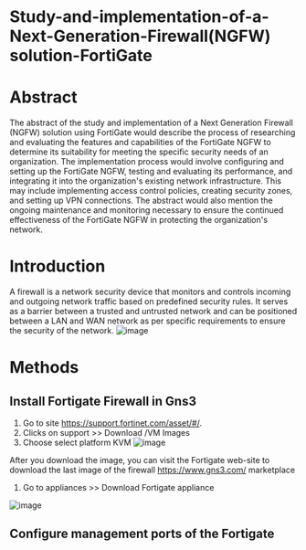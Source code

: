 # Study-and-implementation-of-a-Next-Generation-Firewall(NGFW) solution-FortiGate


# Abstract 


The abstract of the study and implementation of a Next Generation Firewall (NGFW) solution using FortiGate would describe the process of researching and evaluating the features and capabilities of the FortiGate NGFW to determine its suitability for meeting the specific security needs of an organization. The implementation process would involve configuring and setting up the FortiGate NGFW, testing and evaluating its performance, and integrating it into the organization's existing network infrastructure. This may include implementing access control policies, creating security zones, and setting up VPN connections. The abstract would also mention the ongoing maintenance and monitoring necessary to ensure the continued effectiveness of the FortiGate NGFW in protecting the organization's network.
# Introduction 

A firewall is a network security device that monitors and controls incoming and outgoing network traffic based on predefined security rules. It serves as a barrier between a trusted and untrusted network and can be positioned between a LAN and WAN network as per specific requirements to ensure the security of the network.
![image](https://user-images.githubusercontent.com/104470002/213031170-03f5b091-ec92-4b17-b2c3-d9a481ffaa81.png)

# Methods


## Install Fortigate Firewall in Gns3
1. Go to site https://support.fortinet.com/asset/#/.
2. Clicks on support >> Download /VM Images 
4. Choose select platform KVM
![image](https://user-images.githubusercontent.com/104470002/213034167-2e5f4023-6693-474f-afee-02b62841990f.png)

After you download the image, you can visit the Fortigate web-site to download the last image of the firewall https://www.gns3.com/
marketplace
1. Go to appliances >> Download Fortigate appliance

![image](https://user-images.githubusercontent.com/104470002/213035953-a8452948-6627-4b20-a4c8-dfc7fdb34a1e.png)




## Configure management ports of the Fortigate
